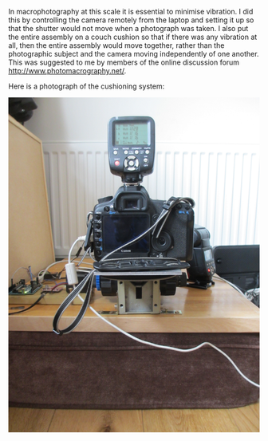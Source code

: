 
In macrophotography at this scale it is essential to minimise vibration. I did this by controlling the camera remotely from the laptop and setting it up so that the shutter would not move when a photograph was taken. I also put the entire assembly on a couch cushion so that if there was any vibration at all, then the entire assembly would move together, rather than the photographic subject and the camera moving independently of one another. This was suggested to me by members of the online discussion forum http://www.photomacrography.net/.

Here is a photograph of the cushioning system:

<img src="images/IMG_6883.JPG" alt="image"/>
